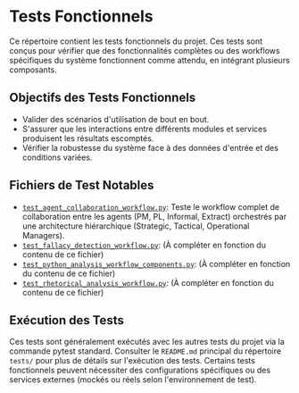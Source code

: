 # Tests Fonctionnels

Ce répertoire contient les tests fonctionnels du projet. Ces tests sont conçus pour vérifier que des fonctionnalités complètes ou des workflows spécifiques du système fonctionnent comme attendu, en intégrant plusieurs composants.

## Objectifs des Tests Fonctionnels

*   Valider des scénarios d'utilisation de bout en bout.
*   S'assurer que les interactions entre différents modules et services produisent les résultats escomptés.
*   Vérifier la robustesse du système face à des données d'entrée et des conditions variées.

## Fichiers de Test Notables

*   [`test_agent_collaboration_workflow.py`](test_agent_collaboration_workflow.py:1): Teste le workflow complet de collaboration entre les agents (PM, PL, Informal, Extract) orchestrés par une architecture hiérarchique (Strategic, Tactical, Operational Managers).
*   [`test_fallacy_detection_workflow.py`](test_fallacy_detection_workflow.py:1): (À compléter en fonction du contenu de ce fichier)
*   [`test_python_analysis_workflow_components.py`](test_python_analysis_workflow_components.py:1): (À compléter en fonction du contenu de ce fichier)
*   [`test_rhetorical_analysis_workflow.py`](test_rhetorical_analysis_workflow.py:1): (À compléter en fonction du contenu de ce fichier)

## Exécution des Tests

Ces tests sont généralement exécutés avec les autres tests du projet via la commande pytest standard. Consulter le `README.md` principal du répertoire `tests/` pour plus de détails sur l'exécution des tests.
Certains tests fonctionnels peuvent nécessiter des configurations spécifiques ou des services externes (mockés ou réels selon l'environnement de test).